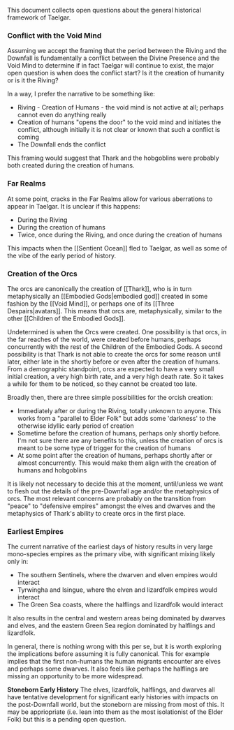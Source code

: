 This document collects open questions about the general historical framework of Taelgar.

### Conflict with the Void Mind
Assuming we accept the framing that the period between the Riving and the Downfall is fundamentally a conflict between the Divine Presence and the Void Mind to determine if in fact Taelgar will continue to exist, the major open question is when does the conflict start? Is it the creation of humanity or is it the Riving?

In a way, I prefer the narrative to be something like:
* Riving - Creation of Humans - the void mind is not active at all; perhaps cannot even do anything really
* Creation of humans "opens the door" to the void mind and initiates the conflict, although initially it is not clear or known that such a conflict is coming
* The Downfall ends the conflict

This framing would suggest that Thark and the hobgoblins were probably both created during the creation of humans.

### Far Realms
At some point, cracks in the Far Realms allow for various aberrations to appear in Taelgar. It is unclear if this happens:
* During the Riving
* During the creation of humans
* Twice, once during the Riving, and once during the creation of humans

This impacts when the [[Sentient Ocean]] fled to Taelgar, as well as some of the vibe of the early period of history.
### Creation of the Orcs
The orcs are canonically the creation of [[Thark]], who is in turn metaphysically an [[Embodied Gods|embodied god]] created in some fashion by the [[Void Mind]], or perhaps one of its [[Three Despairs|avatars]]. This means that orcs are, metaphysically, similar to the other [[Children of the Embodied Gods]].

Undetermined is when the Orcs were created. One possibility is that orcs, in the far reaches of the world, were created before humans, perhaps concurrently with the rest of the Children of the Embodied Gods. A second possibility is that Thark is not able to create the orcs for some reason until later, either late in the shortly before or even after the creation of humans. From a demographic standpoint, orcs are expected to have a very small initial creation, a very high birth rate, and a very high death rate. So it takes a while for them to be noticed, so they cannot be created too late.

Broadly then, there are three simple possibilities for the orcish creation:
* Immediately after or during the Riving, totally unknown to anyone. This works from a "parallel to Elder Folk" but adds some 'darkness' to the otherwise idyllic early period of creation
* Sometime before the creation of humans, perhaps only shortly before. I'm not sure there are any benefits to this, unless the creation of orcs is meant to be some type of trigger for the creation of humans
* At some point after the creation of humans, perhaps shortly after or almost concurrently. This would make them align with the creation of humans and hobgoblins

It is likely not necessary to decide this at the moment, until/unless we want to flesh out the details of the pre-Downfall age and/or the metaphysics of orcs. The most relevant concerns are probably on the transition from "peace" to "defensive empires" amongst the elves and dwarves and the metaphysics of Thark's ability to create orcs in the first place.

### Earliest Empires
The current narrative of the earliest days of history results in very large mono-species empires as the primary vibe, with significant mixing likely only in:
* The southern Sentinels, where the dwarven and elven empires would interact
* Tyrwingha and Isingue, where the elven and lizardfolk empires would interact
* The Green Sea coasts, where the halflings and lizardfolk would interact

It also results in the central and western areas being dominated by dwarves and elves, and the eastern Green Sea region dominated by halflings and lizardfolk.

In general, there is nothing wrong with this per se, but it is worth exploring the implications before assuming it is fully canonical. This for example implies that the first non-humans the human migrants encounter are elves and perhaps some dwarves. It also feels like perhaps the halflings are missing an opportunity to be more widespread.

**Stoneborn Early History**
The elves, lizardfolk, halflings, and dwarves all have tentative development for significant early histories with impacts on the post-Downfall world, but the stoneborn are missing from most of this. It may be appriopriate (i.e. lean into them as the most isolationist of the Elder Folk) but this is a pending open question.
